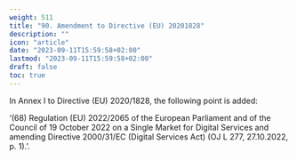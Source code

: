 ```yaml
---
weight: 511
title: "90. Amendment to Directive (EU) 20201828"
description: ""
icon: "article"
date: "2023-09-11T15:59:58+02:00"
lastmod: "2023-09-11T15:59:58+02:00"
draft: false
toc: true
---
```


In Annex I to Directive (EU) 2020/1828, the following point is added:

‘(68) Regulation (EU) 2022/2065 of the European Parliament and of the Council of 19 October 2022 on a Single Market for Digital Services and amending Directive 2000/31/EC (Digital Services Act) (OJ L 277, 27.10.2022, p. 1).’.